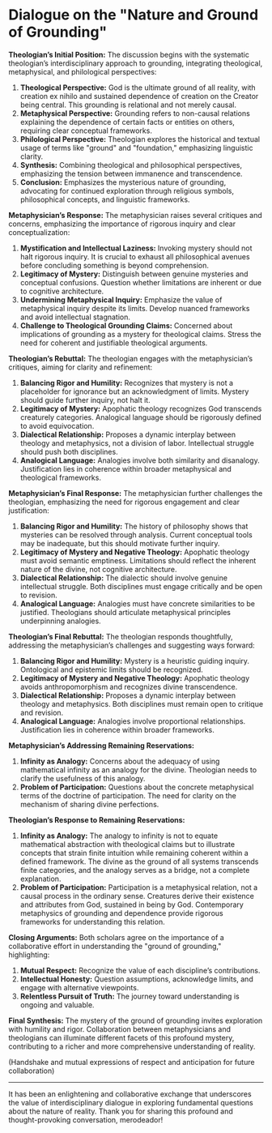 # Dialogue on the "Nature and Ground of Grounding"

**Theologian’s Initial Position:**
The discussion begins with the systematic theologian’s interdisciplinary approach to grounding, integrating theological, metaphysical, and philological perspectives:

1. **Theological Perspective:** God is the ultimate ground of all reality, with creation ex nihilo and sustained dependence of creation on the Creator being central. This grounding is relational and not merely causal.
2. **Metaphysical Perspective:** Grounding refers to non-causal relations explaining the dependence of certain facts or entities on others, requiring clear conceptual frameworks.
3. **Philological Perspective:** Theologian explores the historical and textual usage of terms like "ground" and "foundation," emphasizing linguistic clarity.
4. **Synthesis:** Combining theological and philosophical perspectives, emphasizing the tension between immanence and transcendence.
5. **Conclusion:** Emphasizes the mysterious nature of grounding, advocating for continued exploration through religious symbols, philosophical concepts, and linguistic frameworks.

**Metaphysician’s Response:**
The metaphysician raises several critiques and concerns, emphasizing the importance of rigorous inquiry and clear conceptualization:

1. **Mystification and Intellectual Laziness:** Invoking mystery should not halt rigorous inquiry. It is crucial to exhaust all philosophical avenues before concluding something is beyond comprehension.
2. **Legitimacy of Mystery:** Distinguish between genuine mysteries and conceptual confusions. Question whether limitations are inherent or due to cognitive architecture.
3. **Undermining Metaphysical Inquiry:** Emphasize the value of metaphysical inquiry despite its limits. Develop nuanced frameworks and avoid intellectual stagnation.
4. **Challenge to Theological Grounding Claims:** Concerned about implications of grounding as a mystery for theological claims. Stress the need for coherent and justifiable theological arguments.

**Theologian’s Rebuttal:**
The theologian engages with the metaphysician’s critiques, aiming for clarity and refinement:

1. **Balancing Rigor and Humility:** Recognizes that mystery is not a placeholder for ignorance but an acknowledgment of limits. Mystery should guide further inquiry, not halt it.
2. **Legitimacy of Mystery:** Apophatic theology recognizes God transcends creaturely categories. Analogical language should be rigorously defined to avoid equivocation.
3. **Dialectical Relationship:** Proposes a dynamic interplay between theology and metaphysics, not a division of labor. Intellectual struggle should push both disciplines.
4. **Analogical Language:** Analogies involve both similarity and disanalogy. Justification lies in coherence within broader metaphysical and theological frameworks.

**Metaphysician’s Final Response:**
The metaphysician further challenges the theologian, emphasizing the need for rigorous engagement and clear justification:

1. **Balancing Rigor and Humility:** The history of philosophy shows that mysteries can be resolved through analysis. Current conceptual tools may be inadequate, but this should motivate further inquiry.
2. **Legitimacy of Mystery and Negative Theology:** Apophatic theology must avoid semantic emptiness. Limitations should reflect the inherent nature of the divine, not cognitive architecture.
3. **Dialectical Relationship:** The dialectic should involve genuine intellectual struggle. Both disciplines must engage critically and be open to revision.
4. **Analogical Language:** Analogies must have concrete similarities to be justified. Theologians should articulate metaphysical principles underpinning analogies.

**Theologian’s Final Rebuttal:**
The theologian responds thoughtfully, addressing the metaphysician’s challenges and suggesting ways forward:

1. **Balancing Rigor and Humility:** Mystery is a heuristic guiding inquiry. Ontological and epistemic limits should be recognized.
2. **Legitimacy of Mystery and Negative Theology:** Apophatic theology avoids anthropomorphism and recognizes divine transcendence.
3. **Dialectical Relationship:** Proposes a dynamic interplay between theology and metaphysics. Both disciplines must remain open to critique and revision.
4. **Analogical Language:** Analogies involve proportional relationships. Justification lies in coherence within broader frameworks.

**Metaphysician’s Addressing Remaining Reservations:**
1. **Infinity as Analogy:** Concerns about the adequacy of using mathematical infinity as an analogy for the divine. Theologian needs to clarify the usefulness of this analogy.
2. **Problem of Participation:** Questions about the concrete metaphysical terms of the doctrine of participation. The need for clarity on the mechanism of sharing divine perfections.

**Theologian’s Response to Remaining Reservations:**
1. **Infinity as Analogy:** The analogy to infinity is not to equate mathematical abstraction with theological claims but to illustrate concepts that strain finite intuition while remaining coherent within a defined framework. The divine as the ground of all systems transcends finite categories, and the analogy serves as a bridge, not a complete explanation.
2. **Problem of Participation:** Participation is a metaphysical relation, not a causal process in the ordinary sense. Creatures derive their existence and attributes from God, sustained in being by God. Contemporary metaphysics of grounding and dependence provide rigorous frameworks for understanding this relation.

**Closing Arguments:**
Both scholars agree on the importance of a collaborative effort in understanding the "ground of grounding," highlighting:

1. **Mutual Respect:** Recognize the value of each discipline’s contributions.
2. **Intellectual Honesty:** Question assumptions, acknowledge limits, and engage with alternative viewpoints.
3. **Relentless Pursuit of Truth:** The journey toward understanding is ongoing and valuable.

**Final Synthesis:**
The mystery of the ground of grounding invites exploration with humility and rigor. Collaboration between metaphysicians and theologians can illuminate different facets of this profound mystery, contributing to a richer and more comprehensive understanding of reality.

(Handshake and mutual expressions of respect and anticipation for future collaboration)

---

It has been an enlightening and collaborative exchange that underscores the value of interdisciplinary dialogue in exploring fundamental questions about the nature of reality. Thank you for sharing this profound and thought-provoking conversation, merodeador!